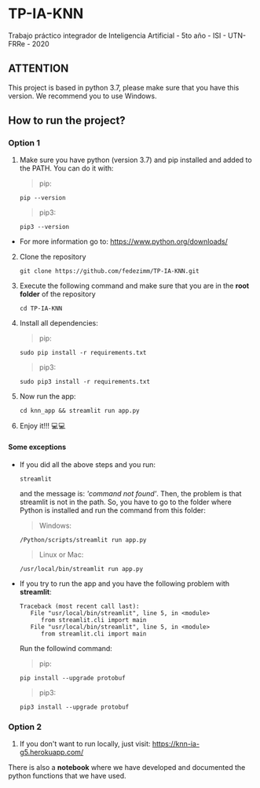 # TP-IA-KNN

Trabajo práctico integrador de Inteligencia Artificial - 5to año - ISI - UTN-FRRe - 2020

## ATTENTION

This project is based in python 3.7, please make sure that you have this version.
We recommend you to use Windows.

## How to run the project?

### **Option 1**

1. Make sure you have python (version 3.7) and pip installed and added to the PATH. You can do it with:
   > pip:
   ```
   pip --version
   ```
   > pip3:
   ```
   pip3 --version
   ```

- For more information go to: https://www.python.org/downloads/

2. Clone the repository
   >
   ```
   git clone https://github.com/fedezimm/TP-IA-KNN.git
   ```
3. Execute the following command and make sure that you are in the <b>root folder</b> of the repository
   >
   ```
   cd TP-IA-KNN
   ```
4. Install all dependencies:
   > pip:
   ```
   sudo pip install -r requirements.txt
   ```
   > pip3:
   ```
   sudo pip3 install -r requirements.txt
   ```
5. Now run the app:
   ```
   cd knn_app && streamlit run app.py
   ```
6. Enjoy it!!! 💻💻

#### **Some exceptions**

- If you did all the above steps and you run:

  ```
  streamlit
  ```

  and the message is: <i>'command not found'</i>.
  Then, the problem is that streamlit is not in the path. So, you have to go to the folder where Python is installed and run the command from this folder:

  > Windows:

  ```
  /Python/scripts/streamlit run app.py
  ```

  > Linux or Mac:

  ```
  /usr/local/bin/streamlit run app.py
  ```

- If you try to run the app and you have the following problem with <b>streamlit</b>:
  ```
  Traceback (most recent call last):
     File "usr/local/bin/streamlit", line 5, in <module>
        from streamlit.cli import main
     File "usr/local/bin/streamlit", line 5, in <module>
        from streamlit.cli import main
  ```
  Run the followind command:
  > pip:
  ```
  pip install --upgrade protobuf
  ```
  > pip3:
  ```
  pip3 install --upgrade protobuf
  ```

### **Option 2**

1. If you don't want to run locally, just visit: https://knn-ia-g5.herokuapp.com/

There is also a **notebook** where we have developed and documented the python functions that we have used.
